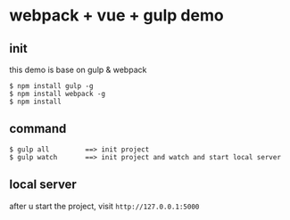 # webpack + vue + gulp demo

## init
this demo is base on gulp & webpack
```
$ npm install gulp -g
$ npm install webpack -g
$ npm install
```

## command
```
$ gulp all         ==> init project
$ gulp watch       ==> init project and watch and start local server
```

## local server

after u start the project, visit `http://127.0.0.1:5000` 

